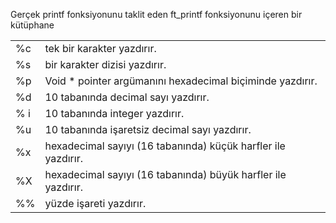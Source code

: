 Gerçek printf fonksiyonunu taklit eden ft_printf
fonksiyonunu içeren bir kütüphane

<table>
      <tr>
         <td> %c </td>
         <td> tek bir karakter yazdırır.</td>
      </tr>
      <tr>
         <td> %s </td>
         <td>bir karakter dizisi yazdırır.</td>
      </tr>
 <tr>
         <td> %p </td>
         <td>Void * pointer argümanını hexadecimal biçiminde yazdırır.</td>
      </tr>
      <tr>
         <td> %d</td>
         <td>10 tabanında decimal sayı yazdırır.</td>
      </tr>
 <tr>
         <td> % i</td>
         <td>10 tabanında integer yazdırır.</td>
      </tr>
      <tr>
         <td> %u </td>
         <td>10 tabanında işaretsiz decimal sayı yazdırır.</td>
      </tr>
 <tr>
         <td> %x </td>
         <td>hexadecimal sayıyı (16 tabanında) küçük harfler ile yazdırır.</td>
      </tr>
      <tr>
         <td> %X </td>
         <td> hexadecimal sayıyı (16 tabanında) büyük harfler ile yazdırır.</td>
      </tr>
  <tr>
         <td> %% </td>
         <td>yüzde işareti yazdırır.</td>
      </tr>
   </table>
